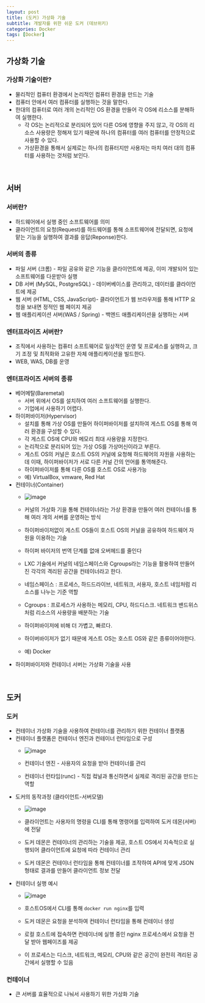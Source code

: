 ```yaml
---
layout: post
title: (도커) 가상화 기술
subtitle: 개발자를 위한 쉬운 도커 (데브위키)
categories: Docker
tags: [Docker]
---
```


## 가상화 기술
### 가상화 기술이란?
- 물리적인 컴퓨터 환경에서 논리적인 컴퓨터 환경을 만드는 기술
- 컴퓨터 안에서 여러 컴퓨터를 실행하는 것을 말한다.
- 한대의 컴퓨터로 여러 개의 논리적인 OS 환경을 만들어 각 OS에 리소스를 분해하여 실행한다.
  - 각 OS는 논리적으로 분리되어 있어 다른 OS에 영향을 주지 않고, 각 OS의 리소스 사용량은 정해져 있기 때문에 하나의 컴퓨터를 여러 컴퓨터를 안정적으로 사용할 수 있다.
  - 가상환경을 통해서 실제로는 하나의 컴퓨터지만 사용자는 마치 여러 대의 컴퓨터를 사용하는 것처럼 보인다.
<br>

## 서버
### 서버란?
- 하드웨어에서 실행 중인 소프트웨어를 의미
- 클라이언트의 요청(Request)를 하드웨어를 통해 소프트웨어에 전달되면, 요청에 맡는 기능을 실행하여 결과를 응답(Reponse)한다. 

### 서버의 종류
- 파일 서버 (크롬) - 파일 공유와 같은 기능을 클라이언트에 제공, 이미 개발되어 있는 소프트웨어를 다운받아 실행
- DB 서버 (MySQL, PostgreSQL) - 데이버베이스를 관리하고, 데이터를 클라이언트에 제공
- 웹 서버 (HTML, CSS, JavaScript)- 클라이언트가 웹 브라우저를 통해 HTTP 요청을 보내면 정적인 웹 페이지 제공
- 웹 애플리케이션 서버(WAS / Spring) - 백엔드 애플리케이션을 실행하는 서버

### 엔터프라이즈 서버란?
- 조직에서 사용하는 컴퓨터 소프트웨어로 일상적인 운영 및 프로세스를 실행하고, 크기 조정 및 최적화와 고유한 자체 애플리케이션을 빌드한다.
- WEB, WAS, DB를 운영

### 엔터프라이즈 서버의 종류
- 베어메탈(Baremetal)
  - 서버 위에서 OS를 설치하여 여러 소프트웨어를 실행한다.
  - 기업에서 사용하기 어렵다.
- 하이퍼바이저(Hypervisor)
  - 설치를 통해 가상 OS를 만들어 하이퍼바이저를 설치하여 게스트 OS를 통해 여러 환경을 구성할 수 있다.
  - 각 게스트 OS에 CPU와 메모리 최대 사용량을 지정한다.
  - 논리적으로 분리되어 있는 가상 OS를 가상머신이라고 부른다.
  - 게스트 OS의 커널은 호스트 OS의 커널에 요청해 하드웨어의 자원을 사용하는데 이때, 하이퍼바이저가 서로 다른 커널 간의 언어를 통역해준다.
  - 하이퍼바이저를 통해 다른 OS를 호스트 OS로 사용가능
  - 예) VirtualBox, vmware, Red Hat
- 컨테이너(Container)
  - ![image](https://github.com/eogus0512/eogus0512.github.io/assets/71585151/19f6e8e6-46ab-471f-a66a-5f1200891554)
 
  - 커널의 가상화 기을 통해 컨테이너라는 가상 환경을 만들어 여러 컨테이너를 통해 여러 개의 서버를 운영하는 방식 
  - 하이퍼바이저없이 게스트 OS들이 호스트 OS의 커널을 공유하여 하드웨어 자원을 이용하는 기술
  - 하이퍼 바이저의 번역 단계를 없애 오버헤드를 줄인다
  - LXC 기술에서 커널의 네임스페이스와 Cgroups라는 기능을 활용하여 만들어진 각각의 격리된 공간을 컨테이너라고 한다.
  - 네임스페이스 : 프로세스, 하드드라이브, 네트워크, 서용자, 호스트 네임처럼 리소스를 나누는 기준 역할
  - Cgroups : 프로세스가 사용하는 메모리, CPU, 하드디스크. 네트워크 밴드위스처럼 리소스의 사용량을 배분하는 기술
  - 하이퍼바이저에 비해 더 가볍고, 빠르다.
  - 하이버바이저가 없기 때문에 게스트 OS는 호스트 OS와 같은 종류이어야한다.
  - 예) Docker
- 하이퍼바이저와 컨테이너 서버는 가상화 기술을 사용 
<br>

## 도커
### 도커
- 컨테이너 가상화 기술을 사용하여 컨테이너를 관리하기 위한 컨테이너 플랫폼
- 컨테이너 플랫폼은 컨테이너 엔진과 컨테이너 런타임으로 구성
  - ![image](https://github.com/eogus0512/eogus0512.github.io/assets/71585151/837336c7-fb6d-4ae9-baac-d2e399a3fb43)

  - 컨테이너 엔진 - 사용자의 요청을 받아 컨테이너를 관리
  - 컨테이너 런타임(runc) - 직접 컼널과 통신하면서 실제로 격리된 공간을 만드는 역할
- 도커의 동작과정 (클라이언트-서버모델)
  - ![image](https://github.com/eogus0512/eogus0512.github.io/assets/71585151/4ddfc0bd-5570-40dd-a3f1-2a183164e7dd)

  - 클라이언트는 사용자의 명령을 CLI를 통해 명령어를 입력하여 도커 데몬(서버)에 전달
  - 도커 데몬은 컨테이너의 관리하는 기술을 제공, 호스트 OS에서 지속적으로 실행되어 클라이언트에 요청에 따라 컨테이너 관리
  - 도커 데몬은 컨테이너 런타임을 통해 컨테이너를 조작하여 API에 맞게 JSON 형태로 결과를 만들어 클라이언트 정보 전달
- 컨테이너 실행 예시
  - ![image](https://github.com/eogus0512/eogus0512.github.io/assets/71585151/6bb637cb-0810-489f-acb5-0b57a3c18b36)

  - 호스트OS에서 CLI를 통해 `docker run nginx`를 입력
  - 도커 데몬은 요청을 분석하여 컨테이너 런타임을 통해 컨테이너 생성
  - 로컬 호스트에 접속하면 컨테이너에 실행 중인 nginx 프로세스에서 요청을 전달 받아 웹페이즈를 제공
  - 이 프로세스는 디스크, 네트워크, 메모리, CPU와 같은 공간이 완전히 격리된 공간에서 실행할 수 있음

### 컨테이너
- 큰 서버를 효율적으로 나눠서 사용하기 위한 가상화 기술
